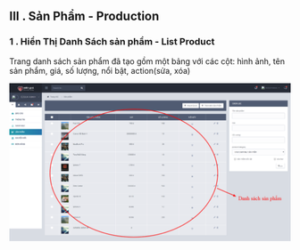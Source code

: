 ## III . Sản Phẩm - Production

### 1 . Hiển Thị Danh Sách sản phẩm - List Product

Trang danh sách sản phẩm đã tạo gồm một bảng với các cột: hình ảnh, tên sản phẩm, giá, số lượng, nổi bật, action\(sửa, xóa\)

![](/assets/10.png)

